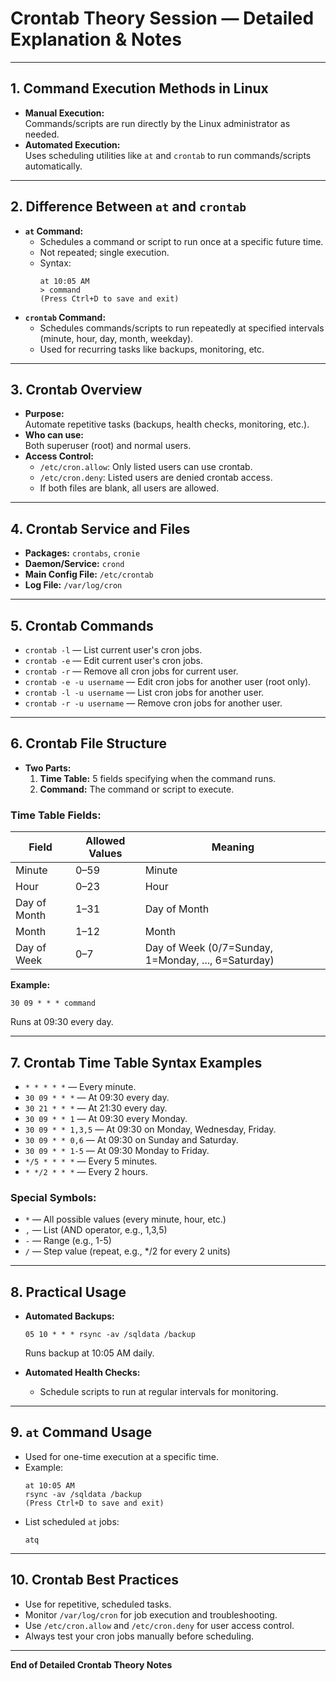 # Crontab Theory Session — Detailed Explanation & Notes

---

## 1. **Command Execution Methods in Linux**

- **Manual Execution:**  
  Commands/scripts are run directly by the Linux administrator as needed.
- **Automated Execution:**  
  Uses scheduling utilities like `at` and `crontab` to run commands/scripts automatically.

---

## 2. **Difference Between `at` and `crontab`**

- **`at` Command:**
  - Schedules a command or script to run once at a specific future time.
  - Not repeated; single execution.
  - Syntax:
    ```
    at 10:05 AM
    > command
    (Press Ctrl+D to save and exit)
    ```
- **`crontab` Command:**
  - Schedules commands/scripts to run repeatedly at specified intervals (minute, hour, day, month, weekday).
  - Used for recurring tasks like backups, monitoring, etc.

---

## 3. **Crontab Overview**

- **Purpose:**  
  Automate repetitive tasks (backups, health checks, monitoring, etc.).
- **Who can use:**  
  Both superuser (root) and normal users.
- **Access Control:**  
  - `/etc/cron.allow`: Only listed users can use crontab.
  - `/etc/cron.deny`: Listed users are denied crontab access.
  - If both files are blank, all users are allowed.

---

## 4. **Crontab Service and Files**

- **Packages:** `crontabs`, `cronie`
- **Daemon/Service:** `crond`
- **Main Config File:** `/etc/crontab`
- **Log File:** `/var/log/cron`

---

## 5. **Crontab Commands**

- `crontab -l` — List current user's cron jobs.
- `crontab -e` — Edit current user's cron jobs.
- `crontab -r` — Remove all cron jobs for current user.
- `crontab -e -u username` — Edit cron jobs for another user (root only).
- `crontab -l -u username` — List cron jobs for another user.
- `crontab -r -u username` — Remove cron jobs for another user.

---

## 6. **Crontab File Structure**

- **Two Parts:**
  1. **Time Table:** 5 fields specifying when the command runs.
  2. **Command:** The command or script to execute.

### **Time Table Fields:**
| Field         | Allowed Values | Meaning         |
|---------------|---------------|----------------|
| Minute        | 0–59          | Minute         |
| Hour          | 0–23          | Hour           |
| Day of Month  | 1–31          | Day of Month   |
| Month         | 1–12          | Month          |
| Day of Week   | 0–7           | Day of Week (0/7=Sunday, 1=Monday, ..., 6=Saturday) |

**Example:**
```
30 09 * * * command
```
Runs at 09:30 every day.

---

## 7. **Crontab Time Table Syntax Examples**

- `* * * * *` — Every minute.
- `30 09 * * *` — At 09:30 every day.
- `30 21 * * *` — At 21:30 every day.
- `30 09 * * 1` — At 09:30 every Monday.
- `30 09 * * 1,3,5` — At 09:30 on Monday, Wednesday, Friday.
- `30 09 * * 0,6` — At 09:30 on Sunday and Saturday.
- `30 09 * * 1-5` — At 09:30 Monday to Friday.
- `*/5 * * * *` — Every 5 minutes.
- `* */2 * * *` — Every 2 hours.

### **Special Symbols:**
- `*` — All possible values (every minute, hour, etc.)
- `,` — List (AND operator, e.g., 1,3,5)
- `-` — Range (e.g., 1-5)
- `/` — Step value (repeat, e.g., */2 for every 2 units)

---

## 8. **Practical Usage**

- **Automated Backups:**
  ```
  05 10 * * * rsync -av /sqldata /backup
  ```
  Runs backup at 10:05 AM daily.

- **Automated Health Checks:**
  - Schedule scripts to run at regular intervals for monitoring.

---

## 9. **`at` Command Usage**

- Used for one-time execution at a specific time.
- Example:
  ```
  at 10:05 AM
  rsync -av /sqldata /backup
  (Press Ctrl+D to save and exit)
  ```
- List scheduled `at` jobs:
  ```
  atq
  ```

---

## 10. **Crontab Best Practices**

- Use for repetitive, scheduled tasks.
- Monitor `/var/log/cron` for job execution and troubleshooting.
- Use `/etc/cron.allow` and `/etc/cron.deny` for user access control.
- Always test your cron jobs manually before scheduling.

---

**End of Detailed Crontab Theory Notes**




